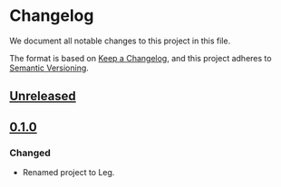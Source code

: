 # Changelog

We document all notable changes to this project in this file.

The format is based on [Keep a Changelog](https://keepachangelog.com/en/1.0.0/), and this project adheres to [Semantic Versioning](https://semver.org/spec/v2.0.0.html).

## [Unreleased]

## [0.1.0]

### Changed

* Renamed project to Leg.

[Unreleased]: https://github.com/puppetlabs/leg/compare/mainutil/v0.1.0...HEAD
[0.1.0]: https://github.com/puppetlabs/leg/compare/d290e8e835c3fa3ea4e93073bfe19e1958493d47...mainutil/v0.1.0
